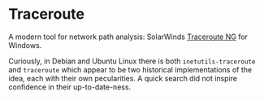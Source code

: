 # Traceroute

A modern tool for network path analysis: SolarWinds [Traceroute NG](https://www.solarwinds.com/free-tools/traceroute-ng) for Windows.

Curiously, in Debian and Ubuntu Linux there is both `inetutils-traceroute` and `traceroute` which appear to be two historical implementations of the idea, each with their own pecularities. A quick search did not inspire confidence in their up-to-date-ness.